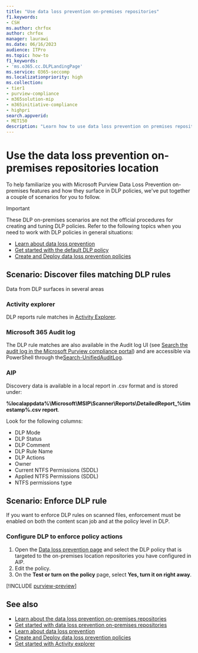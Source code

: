 ```yaml
---
title: "Use data loss prevention on-premises repositories"
f1.keywords:
- CSH
ms.author: chrfox
author: chrfox
manager: laurawi
ms.date: 06/16/2023
audience: ITPro
ms.topic: how-to
f1_keywords:
- 'ms.o365.cc.DLPLandingPage'
ms.service: O365-seccomp
ms.localizationpriority: high
ms.collection:
- tier1
- purview-compliance
- m365solution-mip
- m365initiative-compliance
- highpri
search.appverid:
- MET150
description: "Learn how to use data loss prevention on premises repositories location to scan data at rest and implement protective actions for on premises file shares and on-premises SharePoint folders and document libraries."
---
```


# Use the data loss prevention on-premises repositories location

To help familiarize you with Microsoft Purview Data Loss Prevention on-premises features and how they surface in DLP policies, we've put together a couple of scenarios for you to follow.

> [!IMPORTANT]
> These DLP on-premises scenarios are not the official procedures for creating and tuning DLP policies. Refer to the following topics when you need to work with DLP policies in general situations:
>
> - [Learn about data loss prevention](dlp-learn-about-dlp.md)
> - [Get started with the default DLP policy](get-started-with-the-default-dlp-policy.md)
> - [Create and Deploy data loss prevention policies](dlp-create-deploy-policy.md)

## Scenario: Discover files matching DLP rules

Data from DLP surfaces in several areas

### Activity explorer

 DLP reports rule matches in [Activity Explorer](https://compliance.microsoft.com/dataclassification?viewid=activitiesexplorer).

### Microsoft 365 Audit log

The DLP rule matches are also available in the Audit log UI (see [Search the audit log in the Microsoft Purview compliance portal](audit-log-search.md)) and are accessible via PowerShell through the[Search-UnifiedAuditLog](/powershell/module/exchange/search-unifiedauditlog).

### AIP

Discovery data is available in a local report in .csv format and is stored under:

**%localappdata%\Microsoft\MSIP\Scanner\Reports\DetailedReport_%timestamp%.csv report**.

 Look for the following columns:

- DLP Mode
- DLP Status
- DLP Comment
- DLP Rule Name
- DLP Actions
- Owner
- Current NTFS Permissions (SDDL)
- Applied NTFS Permissions (SDDL)
- NTFS permissions type

## Scenario: Enforce DLP rule

If you want to enforce DLP rules on scanned files, enforcement must be enabled on both the content scan job and at the policy level in DLP.

### Configure DLP to enforce policy actions

1. Open the [Data loss prevention page](https://compliance.microsoft.com/datalossprevention?viewid=policies) and select the DLP policy that is targeted to the on-premises location repositories you have configured in AIP.
2. Edit the policy.
3. On the **Test or turn on the policy** page, select **Yes, turn it on right away**.

[!INCLUDE [purview-preview](../includes/purview-preview.md)]

## See also

- [Learn about the data loss prevention on-premises repositories](dlp-on-premises-scanner-learn.md)
- [Get started with data loss prevention on-premises repositories](dlp-on-premises-scanner-get-started.md)
- [Learn about data loss prevention](dlp-learn-about-dlp.md)
- [Create and Deploy data loss prevention policies](dlp-create-deploy-policy.md)
- [Get started with Activity explorer](data-classification-activity-explorer.md)
